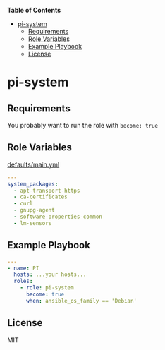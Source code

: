 **Table of Contents** 

- [pi-system](#pi-system)
  - [Requirements](#requirements)
  - [Role Variables](#role-variables)
  - [Example Playbook](#example-playbook)
  - [License](#license)

# pi-system

## Requirements

You probably want to run the role with `become: true`

## Role Variables

[defaults/main.yml](https://github.com/philwelz/ansible-playbooks/blob/master/roles/pi-system/defaults/main.yaml)

```yaml
---
system_packages:
  - apt-transport-https
  - ca-certificates
  - curl
  - gnupg-agent
  - software-properties-common
  - lm-sensors
```

## Example Playbook

```yaml
---
- name: PI
  hosts: ...your hosts...
  roles:
    - role: pi-system
      become: true
      when: ansible_os_family == 'Debian' 
```

## License

MIT